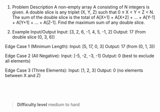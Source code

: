 1. Problem Description
A non-empty array A consisting of N integers is given. A double slice is any triplet (X, Y, Z) such that 0 ≤ X < Y < Z < N. The sum of the double slice is the total of A[X+1] + A[X+2] + ... + A[Y-1] + A[Y+1] + ... + A[Z-1]. Find the maximum sum of any double slice.

2. Example Input/Output
Input: [3, 2, 6, -1, 4, 5, -1, 2]
Output: 17 (from double slice (0, 3, 6))

Edge Case 1 (Minimum Length):
Input: [5, 17, 0, 3]
Output: 17 (from (0, 1, 3))

Edge Case 2 (All Negative):
Input: [-5, -2, -3, -1]
Output: 0 (best to exclude all elements)

Edge Case 3 (Three Elements):
Input: [1, 2, 3]
Output: 0 (no elements between X and Z)


<br><br><br>

> **Difficulty level**
> medium to hard